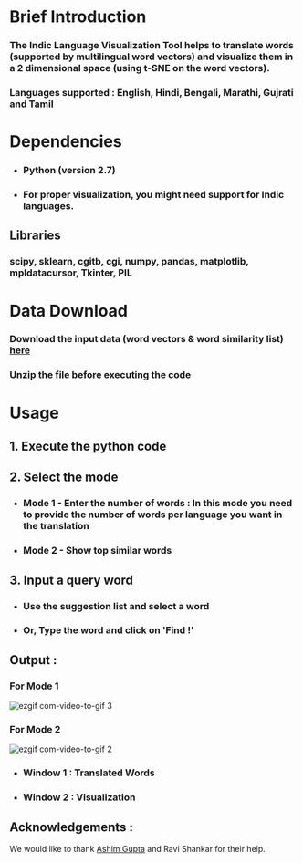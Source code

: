 # Brief Introduction
### The Indic Language Visualization Tool helps to translate words (supported by multilingual word vectors) and visualize them in a 2 dimensional space (using t-SNE on the word vectors).
### Languages supported : English, Hindi, Bengali, Marathi, Gujrati and Tamil

# Dependencies

- ### Python (version 2.7) 
- ### For proper visualization, you might need support for Indic languages.

## Libraries
### scipy, sklearn, cgitb, cgi, numpy, pandas, matplotlib, mpldatacursor, Tkinter, PIL

# Data Download
### Download the input data (word vectors & word similarity list) [here](http://cse.iitkgp.ac.in/~paheli.bh/vectors_and_sim.zip)
### Unzip the file before executing the code

# Usage
## 1. Execute the python code
## 2. Select the mode

- ### Mode 1 - Enter the number of words : In this mode you need to provide the number of words per language you want in the translation

- ### Mode 2 - Show top similar words

## 3.  Input a query word

- ### Use the suggestion list and select a word 

- ### Or, Type the word and click on 'Find !'


## Output : 
### For Mode 1 
![ezgif com-video-to-gif 3](https://user-images.githubusercontent.com/13216636/34007313-4f1650f8-e127-11e7-9bf4-6e2401102a2f.gif)


### For Mode 2 
![ezgif com-video-to-gif 2](https://user-images.githubusercontent.com/13216636/34006401-34b0651c-e124-11e7-9e6d-9df6b21b5180.gif)


- ### Window 1 : Translated Words
- ### Window 2 : Visualization

## Acknowledgements :
We would like to thank [Ashim Gupta](https://github.com/ashim95) and Ravi Shankar for their help.

